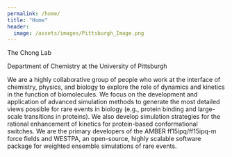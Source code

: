 ```yaml
---
permalink: /home/
title: "Home"
header:
  image: /assets/images/Pittsburgh_Image.png
---
```


The Chong Lab

Department of Chemistry at the University of Pittsburgh

We are a highly collaborative group of people who work at the interface of chemistry, physics, and biology to explore the role of dynamics and kinetics in the function of biomolecules. We focus on the development and application of advanced simulation methods to generate the most detailed views possible for rare events in biology (e.g., protein binding and large-scale transitions in proteins). We also develop simulation strategies for the rational enhancement of kinetics for protein-based conformational switches. We are the primary developers of the AMBER ff15ipq/ff15ipq-m force fields and WESTPA, an open-source, highly scalable software package for weighted ensemble simulations of rare events.

